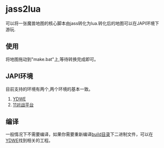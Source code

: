 jass2lua
========
可以将一张魔兽地图的核心脚本由jass转化为lua.转化后的地图可以在JAPI环境下游玩.



使用
----
将地图拖动到"make.bat"上,等待转换完成即可。


JAPI环境
----
目前支持的环境有两个,两个环境的基本一致。

1. [YDWE](https://github.com/actboy168/YDWE)
2. [11对战平台](http://www.5211game.com/)


编译
----
一般情况下不需要编译，如果你需要重新编译[build目录](build)下二进制文件，可以在[YDWE](https://github.com/actboy168/YDWE)找到相关的工程。
